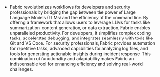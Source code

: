 - Fabric revolutionizes workflows for developers and security professionals by bridging the gap between the power of Large Language Models (LLMs) and the efficiency of the command line. By offering a framework that allows users to leverage LLMs for tasks like summarization, content generation, or data extraction, Fabric enables unparalleled productivity. For developers, it simplifies complex coding tasks, accelerates debugging, and integrates seamlessly with tools like Git and VS Code. For security professionals, Fabric provides automation for repetitive tasks, advanced capabilities for analyzing log files, and tools for generating actionable insights during incident response. This combination of functionality and adaptability makes Fabric an indispensable tool for enhancing efficiency and solving real-world challenges.